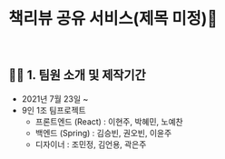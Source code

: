 # 책리뷰 공유 서비스(제목 미정)📘
 

<br>

## 👯‍♂️ 1. 팀원 소개 및 제작기간
- 2021년 7월 23일 ~ 
- 9인 1조 팀프로젝트
	+ 프론트엔드 (React) : 이현주, 박혜민, 노예찬
  + 백엔드 (Spring) : 김승빈, 권오빈, 이윤주
  + 디자이너 : 조민정, 김언용, 곽은주
<br>
